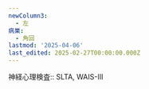 ```yaml
---
newColumn3:
  - 左
病巣:
  - 角回
lastmod: '2025-04-06'
last_edited: 2025-02-27T00:00:00.000Z
---
```


神経心理検査:: SLTA, WAIS-III

